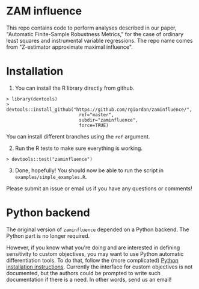 # ZAM influence

This repo contains code to perform analyses described in our paper, "Automatic
Finite-Sample Robustness Metrics," for the case of ordinary least squares and
instrumental variable regressions. The repo name comes from "Z-estimator
approximate maximal influence".

# Installation

1. You can install the R library directly from github.
```
> library(devtools)
> devtools::install_github("https://github.com/rgiordan/zaminfluence/",
                           ref="master",
                           subdir="zaminfluence",
                           force=TRUE)
```

You can install different branches using the `ref` argument.

2. Run the R tests to make sure everything is working.
```
> devtools::test("zaminfluence")
```

3. Done, hopefully!  You should now be able to run the script in
   `examples/simple_examples.R`.

Please submit an issue or email us if you have any questions or comments!

# Python backend

The original version of `zaminfluence` depended on a Python backend.  The
Python part is no longer required.

However, if you know what you're doing and are interested in defining
sensitivity to custom objectives, you may want to use Python automatic
differentiation tools. To do that, follow the (more complicated) [Python
installation instructions](python_installation.md).  Currently the interface for
custom objectives is not documented, but the authors could be prompted to write
such documentation if there is a need.  In other words, send us an email!
